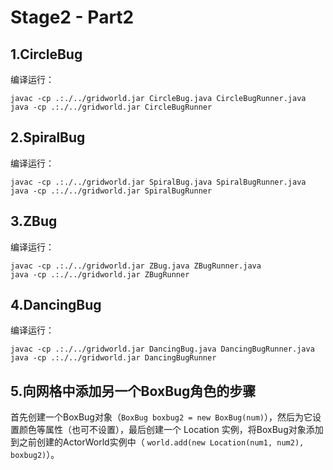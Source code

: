 # Stage2 - Part2

## 1.CircleBug

编译运行：

```
javac -cp .:./../gridworld.jar CircleBug.java CircleBugRunner.java
java -cp .:./../gridworld.jar CircleBugRunner
```

## 2.SpiralBug

编译运行：

```
javac -cp .:./../gridworld.jar SpiralBug.java SpiralBugRunner.java
java -cp .:./../gridworld.jar SpiralBugRunner
```

## 3.ZBug

编译运行：

```
javac -cp .:./../gridworld.jar ZBug.java ZBugRunner.java
java -cp .:./../gridworld.jar ZBugRunner
```

## 4.DancingBug

编译运行：

```
javac -cp .:./../gridworld.jar DancingBug.java DancingBugRunner.java
java -cp .:./../gridworld.jar DancingBugRunner
```

## 5.向网格中添加另一个BoxBug角色的步骤

首先创建一个BoxBug对象（`BoxBug boxbug2 = new BoxBug(num)`），然后为它设置颜色等属性（也可不设置），最后创建一个 Location 实例，将BoxBug对象添加到之前创建的ActorWorld实例中（ `world.add(new Location(num1, num2), boxbug2)`）。